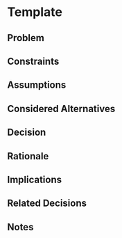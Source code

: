# Template

## Problem

## Constraints

## Assumptions

## Considered Alternatives

## Decision

## Rationale

## Implications

## Related Decisions

## Notes
